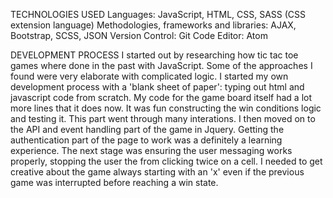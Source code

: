 TECHNOLOGIES USED 
Languages: JavaScript, HTML, CSS, SASS (CSS extension language) 
Methodologies, frameworks and libraries: AJAX, Bootstrap, SCSS, JSON
Version Control: Git 
Code Editor: Atom 

DEVELOPMENT PROCESS
I started out by researching how tic tac toe games where done in the past with JavaScript. Some of the approaches I found were very elaborate with complicated logic. I started my own development process with a 'blank sheet of paper': typing out html and javascript code from scratch. My code for the game board itself had a lot more lines that it does now. It was fun constructing the win conditions logic and testing it. This part went through many interations. I then moved on to the API and event handling part of the game in Jquery. Getting the authentication part of the page to work was a definitely a learning experience. The next stage was ensuring the user messaging works properly, stopping the user the from clicking twice on a cell. I needed to get creative about the game always starting with an 'x' even if the previous game was interrupted before reaching a win state. 
